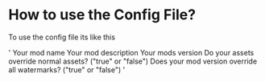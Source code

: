 # How to use the Config File?

To use the config file its like this

'
Your mod name
Your mod description
Your mods version
Do your assets override normal assets? ("true" or "false")
Does your mod version override all watermarks? ("true" or "false")
'


